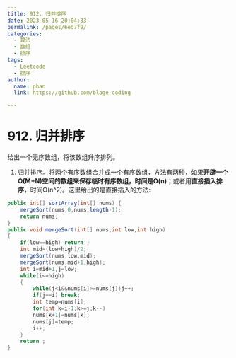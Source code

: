 ```yaml
---
title: 912. 归并排序
date: 2023-05-16 20:04:33
permalink: /pages/6ed7f9/
categories: 
  - 算法
  - 数组
  - 排序
tags: 
  - Leetcode
  - 排序
author: 
  name: phan
  link: https://github.com/blage-coding

---
```

# 912. 归并排序

给出一个无序数组，将该数组升序排列。

1. 归并排序。将两个有序数组合并成一个有序数组，方法有两种，如果**开辟一个O(M+N)空间的数组来保存临时有序数组，时间是O(n)**；或者用**直接插入排序**，时间O(n^2)。这里给出的是直接插入的方法:

~~~java
public int[] sortArray(int[] nums) {
    mergeSort(nums,0,nums.length-1);
    return nums;
}
public void mergeSort(int[] nums,int low,int high)
{
    if(low==high) return ;
    int mid=(low+high)/2;
    mergeSort(nums,low,mid);
    mergeSort(nums,mid+1,high);
    int i=mid+1,j=low;
    while(i<=high)
    {
        while(j<i&&nums[i]>=nums[j])j++;
        if(j==i) break;
        int temp=nums[i];
        for(int k=i-1;k>=j;k--)
        nums[k+1]=nums[k];
        nums[j]=temp;
        i++;
    }
    return ;
}
~~~